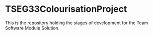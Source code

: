 # TSEG33ColourisationProject
This is the repository holding the stages of development for the Team Software Module Solution.

